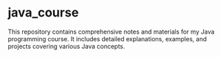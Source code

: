 # java_course
This repository contains comprehensive notes and materials for my Java programming course. It includes detailed explanations, examples, and projects covering various Java concepts. 
